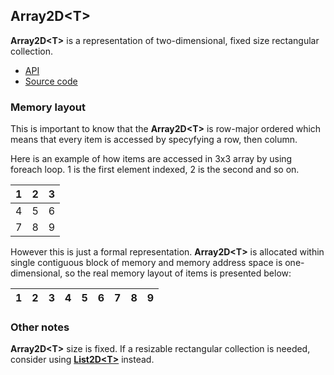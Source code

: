 ## Array2D\<T\>

**Array2D\<T\>** is a representation of two-dimensional, fixed size rectangular collection.

 * [API](xref:Sztorm.Collections.Array2D`1)
 * [Source code](https://github.com/Sztorm/SztormCollections/blob/master/Sztorm.Collections/Implementations/2D/Array2D.cs)

### Memory layout
This is important to know that the **Array2D\<T\>** is row-major ordered which means that every item
is accessed by specyfying a row, then column.

Here is an example of how items are accessed in 3x3 array by using foreach loop. 1 is the first
element indexed, 2 is the second and so on.

| 1 | 2 | 3 |
|:-:|:-:|:-:|
| 4 | 5 | 6 |
| 7 | 8 | 9 |

However this is just a formal representation. **Array2D\<T\>** is allocated within single contiguous
block of memory and memory address space is one-dimensional, so the real memory layout of items is
presented below:

| 1 | 2 | 3 | 4 | 5 | 6 | 7 | 8 | 9 |
|:-:|:-:|:-:|:-:|:-:|:-:|:-:|:-:|:-:|

### Other notes
**Array2D\<T\>** size is fixed. If a resizable rectangular collection is needed, consider using
[**List2D\<T\>**](xref:Sztorm.Collections.List2D`1) instead.